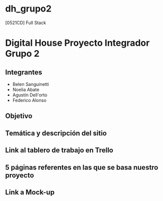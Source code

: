 # dh_grupo2

[0521CD] Full Stack

# Digital House Proyecto Integrador Grupo 2

## Integrantes

* Belen Sanguinetti
* Noelia Abate
* Agustín Dell'orto
* Federico Alonso

## Objetivo

## Temática y descripción del sitio

## Link al tablero de trabajo en Trello

## 5 páginas referentes en las que se basa nuestro proyecto

## Link a Mock-up


